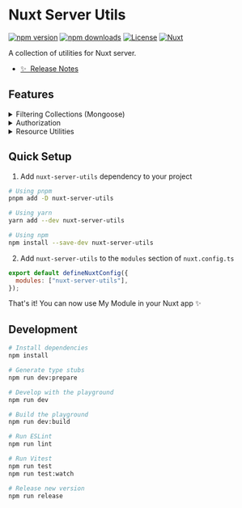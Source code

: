 # Nuxt Server Utils

[![npm version][npm-version-src]][npm-version-href]
[![npm downloads][npm-downloads-src]][npm-downloads-href]
[![License][license-src]][license-href]
[![Nuxt][nuxt-src]][nuxt-href]

A collection of utilities for Nuxt server.

- [✨ &nbsp;Release Notes](/CHANGELOG.md)
  <!-- - [🏀 Online playground](https://stackblitz.com/github/jahidanowar/nuxt-server-utils?file=playground%2Fapp.vue) -->
  <!-- - [📖 &nbsp;Documentation](https://example.com) -->

## Features

<details>
<summary>Filtering Collections (Mongoose)</summary>

- [x] Filtering
- [x] Sorting
- [x] Pagination
- [x] Selecting
- [x] Populating
- [x] Counting
- [x] Searching
</details>

<details>
<summary>Authorization</summary>

- [x] Authority checker utility
- [ ] Permission checker utility
- [ ] Policy utility
</details>

<details>
<summary>Resource Utilities</summary>

- [x] Resource index utility
- [x] Resource show utility
- [x] Resource delete utility
- [ ] Resource update utility
</details>

## Quick Setup

1. Add `nuxt-server-utils` dependency to your project

```bash
# Using pnpm
pnpm add -D nuxt-server-utils

# Using yarn
yarn add --dev nuxt-server-utils

# Using npm
npm install --save-dev nuxt-server-utils
```

2. Add `nuxt-server-utils` to the `modules` section of `nuxt.config.ts`

```js
export default defineNuxtConfig({
  modules: ["nuxt-server-utils"],
});
```

That's it! You can now use My Module in your Nuxt app ✨

## Development

```bash
# Install dependencies
npm install

# Generate type stubs
npm run dev:prepare

# Develop with the playground
npm run dev

# Build the playground
npm run dev:build

# Run ESLint
npm run lint

# Run Vitest
npm run test
npm run test:watch

# Release new version
npm run release
```

<!-- Badges -->

[npm-version-src]: https://img.shields.io/npm/v/nuxt-server-utils/latest.svg?style=flat&colorA=18181B&colorB=28CF8D
[npm-version-href]: https://npmjs.com/package/nuxt-server-utils
[npm-downloads-src]: https://img.shields.io/npm/dm/nuxt-server-utils.svg?style=flat&colorA=18181B&colorB=28CF8D
[npm-downloads-href]: https://npmjs.com/package/nuxt-server-utils
[license-src]: https://img.shields.io/npm/l/nuxt-server-utils.svg?style=flat&colorA=18181B&colorB=28CF8D
[license-href]: https://npmjs.com/package/nuxt-server-utils
[nuxt-src]: https://img.shields.io/badge/Nuxt-18181B?logo=nuxt.js
[nuxt-href]: https://nuxt.com

